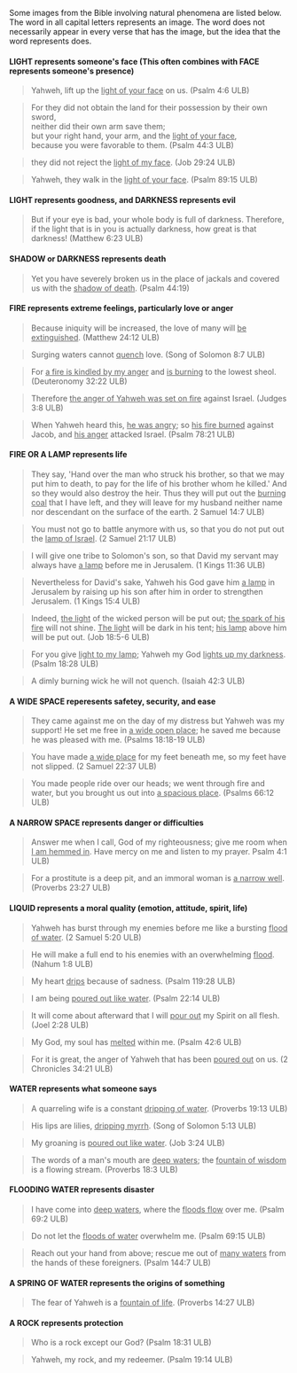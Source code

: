 

Some images from the Bible involving natural phenomena are listed below. The word in all capital letters represents an image. The word does not necessarily appear in every verse that has the image, but the idea that the word represents does.

#### LIGHT represents someone's face  (This often combines with FACE represents someone's presence)

<blockquote>Yahweh, lift up the <u>light of your face</u> on us. (Psalm 4:6 ULB)</blockquote>


>For they did not obtain the land for their possession by their own sword,  
>neither did their own arm save them;  
>but your right hand, your arm, and the <u>light of your face</u>,  
>because you were favorable to them. (Psalm 44:3 ULB)


<blockquote>they did not reject the <u>light of my face</u>. (Job 29:24 ULB)</blockquote>


>Yahweh, they walk in the <u>light of your face</u>. (Psalm 89:15 ULB)



#### LIGHT represents goodness, and DARKNESS represents evil


>But if your eye is bad, your whole body is full of darkness. Therefore, if the light that is in you is actually darkness, how great is that darkness!  (Matthew 6:23 ULB)


#### SHADOW or DARKNESS represents death 

>Yet you have severely broken us in the place of jackals and covered us with the <u>shadow of death</u>. (Psalm 44:19)


#### FIRE represents extreme feelings, particularly love or anger 

>Because iniquity will be increased, the love of many will <u>be extinguished</u>. (Matthew 24:12 ULB)


<blockquote>Surging waters cannot <u>quench</u> love. (Song of Solomon 8:7 ULB)</blockquote>


>For <u>a fire is kindled by my anger</u> and <u>is burning</u> to the lowest sheol.  (Deuteronomy 32:22 ULB)


<blockquote>Therefore <u>the anger of Yahweh was set on fire</u> against Israel. (Judges 3:8 ULB)</blockquote>


>When Yahweh heard this, <u>he was angry</u>; so <u>his fire burned</u> against Jacob, and <u>his anger</u> attacked Israel. (Psalm 78:21 ULB)


#### FIRE OR A LAMP represents life 

>They say, 'Hand over the man who struck his brother, so that we may put him to death, to pay for the life of his brother whom he killed.' And so they would also destroy the heir. Thus they will put out the <u>burning coal</u> that I have left, and they will leave for my husband neither name nor descendant on the surface of the earth. 2 Samuel 14:7 ULB) 


<blockquote>You must not go to battle anymore with us, so that you do not put out the <u>lamp of Israel</u>. (2 Samuel 21:17 ULB) </blockquote>


>I will give one tribe to Solomon's son, so that David my servant may always have <u>a lamp</u> before me in Jerusalem. (1 Kings 11:36 ULB)


<blockquote>Nevertheless for David's sake, Yahweh his God gave him <u>a lamp</u> in Jerusalem by raising up his son after him in order to strengthen Jerusalem. (1 Kings 15:4 ULB)</blockquote>


>Indeed, <u>the light</u> of the wicked person will be put out; <u>the spark of his fire</u> will not shine. <u>The light</u> will be dark in his tent; <u>his lamp</u> above him will be put out. (Job 18:5-6 ULB)


<blockquote>For you give <u>light to my lamp</u>; Yahweh my God <u>lights up my darkness</u>. (Psalm 18:28 ULB)</blockquote>


>A dimly burning wick he will not quench.  (Isaiah 42:3 ULB)


#### A WIDE SPACE reperesents safetey, security, and ease

>They came against me on the day of my distress but Yahweh was my support!
>He set me free in <u>a wide open place</u>; he saved me because he was pleased with me.  (Psalms 18:18-19 ULB)

>You have made <u>a wide place</u> for my feet beneath me,
>so my feet have not slipped. (2 Samuel 22:37 ULB)

>You made people ride over our heads;
>we went through fire and water,
>but you brought us out into <u>a spacious place</u>.  (Psalms 66:12 ULB)


#### A NARROW SPACE represents danger or difficulties

>Answer me when I call, God of my righteousness;
>give me room when <u>I am hemmed in</u>.
>Have mercy on me and listen to my prayer. Psalm 4:1 ULB)

>For a prostitute is a deep pit,
>and an immoral woman is <u>a narrow well</u>. (Proverbs 23:27 ULB)


#### LIQUID represents a moral quality (emotion, attitude, spirit, life)

>Yahweh has burst through my enemies before me like a bursting <u>flood of water</u>. (2 Samuel 5:20 ULB)


<blockquote>He will make a full end to his enemies with an overwhelming <u>flood</u>. (Nahum 1:8 ULB)</blockquote>


>My heart <u>drips</u> because of sadness. (Psalm 119:28 ULB)


<blockquote>I am being <u>poured out like water</u>. (Psalm 22:14 ULB) </blockquote>


>It will come about afterward that I will <u>pour out</u> my Spirit on all flesh. (Joel 2:28 ULB)


<blockquote>My God, my soul has <u>melted</u> within me. (Psalm 42:6 ULB)</blockquote>


> For it is great, the anger of Yahweh that has been <u>poured out</u> on us. (2 Chronicles 34:21 ULB)


#### WATER represents what someone says 

>A quarreling wife is a constant <u>dripping of water</u>. (Proverbs 19:13 ULB)


<blockquote>His lips are lilies, <u>dripping myrrh</u>. (Song of Solomon 5:13 ULB)</blockquote>


>My groaning is <u>poured out like water</u>. (Job 3:24 ULB)


<blockquote>The words of a man's mouth are <u>deep waters</u>; the <u>fountain of wisdom</u> is a flowing stream. (Proverbs 18:3 ULB)</blockquote>


#### FLOODING WATER represents disaster 

>I have come into <u>deep waters</u>, where the <u>floods flow</u> over me. (Psalm 69:2 ULB)


<blockquote>Do not let the <u>floods of water</u> overwhelm me. (Psalm 69:15 ULB)</blockquote>


>Reach out your hand from above; rescue me out of <u>many waters</u> from the hands of these foreigners. (Psalm 144:7 ULB)

#### A SPRING OF WATER represents the origins of something  

>The fear of Yahweh is a <u>fountain of life</u>.  (Proverbs 14:27 ULB)


#### A ROCK represents protection 

>Who is a rock except our God?  (Psalm 18:31 ULB)


<blockquote>Yahweh, my rock, and my redeemer.  (Psalm 19:14 ULB)</blockquote>




